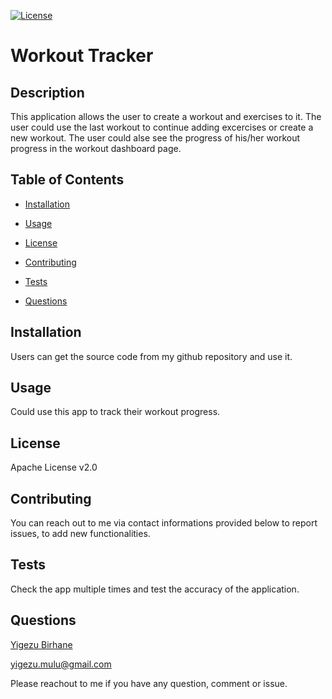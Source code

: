 [![License](https://img.shields.io/badge/License-Apache%202.0-blue.svg)](#license)


  # Workout Tracker


  ## Description

  
  This application allows the user to create a workout and exercises to it. The user could use the last workout to continue adding excercises or create a new workout. The user could alse see the progress of his/her workout progress in the workout dashboard page.


  ## Table of Contents

  
  
  * [Installation](#installation)

  
  * [Usage](#usage)

  
  * [License](#license)

  
  * [Contributing](#contributing)

  
  * [Tests](#tests)

  
  * [Questions](#questions)

  


  ## Installation

  
  Users can get the source code from my github repository and use it.


  ## Usage

  
  Could use this app to track their workout progress.


  ## License

  
  Apache License v2.0


  ## Contributing

  
  You can reach out to me via contact informations provided below to report issues, to add new functionalities.


  ## Tests

  
  Check the app multiple times and test the accuracy of the application.

      
  ## Questions

  
  [Yigezu Birhane](https://yigezu1.github.io/Yigezu1/)

  yigezu.mulu@gmail.com

  Please reachout to me if you have any question, comment or issue.
  